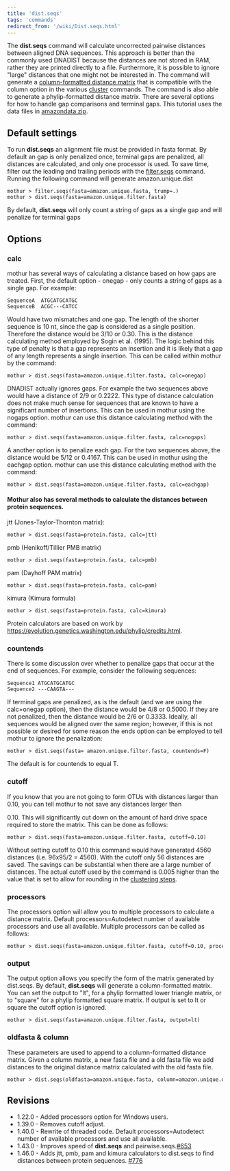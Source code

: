 ```yaml
---
title: 'dist.seqs'
tags: 'commands'
redirect_from: '/wiki/Dist.seqs.html'
---
```

The **dist.seqs** command will calculate uncorrected
pairwise distances between aligned DNA sequences. This approach is
better than the commonly used DNADIST because the distances are not
stored in RAM, rather they are printed directly to a file. Furthermore,
it is possible to ignore "large" distances that one might not be
interested in. The command will generate a [column-formatted distance
matrix](/wiki/column-formatted_distance_matrix) that is compatible
with the column
option in the various [cluster](/wiki/cluster) commands. The command is also able to
generate a phylip-formatted distance matrix. There are several options
for how to handle gap comparisons and terminal gaps. This tutorial uses
the data files in [ amazondata.zip](https://mothur.s3.us-east-2.amazonaws.com/wiki/amazondata.zip).


## Default settings

To run **dist.seqs** an alignment file must be provided in fasta format. By
default an gap is only penalized once, terminal gaps are penalized, all
distances are calculated, and only one processor is used. To save time,
filter out the leading and trailing periods with the
[filter.seqs](/wiki/filter.seqs) command. Running the following
command will generate amazon.unique.dist

    mothur > filter.seqs(fasta=amazon.unique.fasta, trump=.)
    mothur > dist.seqs(fasta=amazon.unique.filter.fasta)

By default, **dist.seqs** will only count a string of gaps as a single gap
and will penalize for terminal gaps

## Options

### calc

mothur has several ways of calculating a distance based on how gaps are
treated. First, the default option - onegap - only counts a string of
gaps as a single gap. For example:

    SequenceA  ATGCATGCATGC
    SequenceB  ACGC---CATCC

Would have two mismatches and one gap. The length of the shorter
sequence is 10 nt, since the gap is considered as a single position.
Therefore the distance would be 3/10 or 0.30. This is the distance
calculating method employed by Sogin et al. (1995). The logic behind
this type of penalty is that a gap represents an insertion and it is
likely that a gap of any length represents a single insertion. This can
be called within mothur by the command:

    mothur > dist.seqs(fasta=amazon.unique.filter.fasta, calc=onegap)

DNADIST actually ignores gaps. For example the two sequences above would
have a distance of 2/9 or 0.2222. This type of distance calculation does
not make much sense for sequences that are known to have a significant
number of insertions. This can be used in mothur using the nogaps
option. mothur can use this distance calculating method with the
command:

    mothur > dist.seqs(fasta=amazon.unique.filter.fasta, calc=nogaps)

A another option is to penalize each gap. For the two sequences above, the
distance would be 5/12 or 0.4167. This can be used in mothur using the
eachgap option. mothur can use this distance calculating method with the
command:

    mothur > dist.seqs(fasta=amazon.unique.filter.fasta, calc=eachgap)
    
#### Mothur also has several methods to calculate the distances between protein sequences. 

jtt (Jones-Taylor-Thornton matrix): 

    mothur > dist.seqs(fasta=protein.fasta, calc=jtt)

pmb (Henikoff/Tillier PMB matrix)

    mothur > dist.seqs(fasta=protein.fasta, calc=pmb)
    
pam (Dayhoff PAM matrix)

    mothur > dist.seqs(fasta=protein.fasta, calc=pam)
    
kimura (Kimura formula) 

    mothur > dist.seqs(fasta=protein.fasta, calc=kimura)
    
Protein calculators are based on work by https://evolution.genetics.washington.edu/phylip/credits.html. 

### countends

There is some discussion over whether to penalize gaps that occur at the
end of sequences. For example, consider the following sequences:

    Sequence1 ATGCATGCATGC
    Sequence2 ---CAAGTA---

If terminal gaps are penalized, as is the default (and we are using the
calc=onegap option), then the distance would be 4/8 or 0.5000. If they
are not penalized, then the distance would be 2/6 or 0.3333. Ideally,
all sequences would be aligned over the same region; however, if this is
not possible or desired for some reason the ends option can be employed
to tell mothur to ignore the penalization:

    mothur > dist.seqs(fasta= amazon.unique.filter.fasta, countends=F)

The default is for countends to equal T.

### cutoff

If you know that you are not going to form OTUs with distances larger
than 0.10, you can tell mothur to not save any distances larger than

0\.10. This will significantly cut down on the amount of hard drive space
required to store the matrix. This can be done as follows:

    mothur > dist.seqs(fasta=amazon.unique.filter.fasta, cutoff=0.10)

Without setting cutoff to 0.10 this command would have generated 4560
distances (i.e. 96x95/2 = 4560). With the cutoff only 56 distances are
saved. The savings can be substantial when there are a large number of
distances. The actual cutoff used by the command is 0.005 higher than
the value that is set to allow for rounding in the [ clustering
steps](/wiki/cluster#precision).

### processors

The processors option will allow you to multiple processors to calculate
a distance matrix. Default processors=Autodetect number of available
processors and use all available. Multiple processors can be called as
follows:

    mothur > dist.seqs(fasta=amazon.unique.filter.fasta, cutoff=0.10, processors=2)

### output

The output option allows you specify the form of the matrix generated by
dist.seqs. By default, **dist.seqs** will generate a column-formatted
matrix. You can set the output to "lt", for a phylip formatted lower
triangle matrix, or to "square" for a phylip formatted square matrix.
If output is set to lt or square the cutoff option is ignored.

    mothur > dist.seqs(fasta=amazon.unique.filter.fasta, output=lt)

### oldfasta & column

These parameters are used to append to a column-formatted distance
matrix. Given a column matrix, a new fasta file and a old fasta file we
add distances to the original distance matrix calculated with the old
fasta file.

    mothur > dist.seqs(oldfasta=amazon.unique.fasta, column=amazon.unique.dist, fasta=esophagus.unique.fasta) 

## Revisions

-   1.22.0 - Added processors option for Windows users.
-   1.39.0 - Removes cutoff adjust.
-   1.40.0 - Rewrite of threaded code. Default processors=Autodetect
    number of available processors and use all available.
-   1.43.0 - Improves speed of **dist.seqs** and
    pairwise.seqs.[\#653](https://github.com/mothur/mothur/issues/653)
-   1.46.0 - Adds jtt, pmb, pam and kimura calculators to dist.seqs to find distances between protein sequences. [\#776](https://github.com/mothur/mothur/issues/776)
